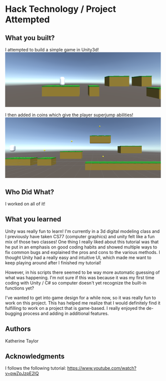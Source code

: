 # Hack Technology / Project Attempted


## What you built? 

I attempted to build a simple game in Unity3d!
![](./images/sc1.png)

I then added in coins which give the player superjump abilities!
![](./images/sc2.png)


## Who Did What?

I worked on all of it!

## What you learned

Unity was really fun to learn! I'm currently in a 3d digital modeling class and I previously have taken CS77 (computer graphics) and unity felt like a fun mix of those two classes! One thing I really liked about this tutorial was that he put in an emphasis on good coding habits and showed multiple ways to fix common bugs and explained the pros and cons to the various methods. I thought Unity had a really easy and intuitive UI, which made me want to keep playing around after I finished my tutorial!  

However, in his scripts there seemed to be way more automatic guessing of what was happening. I'm not sure if this was because it was my first time coding with Unity / C# so computer doesn't yet recognize the built-in functions yet?  

I've wanted to get into game design for a while now, so it was really fun to work on this project. This has helped me realize that I would definitely find it fulfilling to work on a project that is game-based. I really enjoyed the de-bugging process and adding in additional features. 

## Authors

Katherine Taylor

## Acknowledgments

I follows the following tutorial: https://www.youtube.com/watch?v=pwZpJzpE2lQ 
